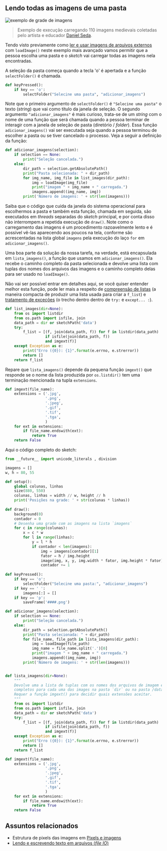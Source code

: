 
## Lendo todas as imagens de uma pasta

![exemplo de grade de imagens](https://raw.githubusercontent.com/villares/material-aulas/master/Processing-Python/assets/muitas_imagens.png)

> Exemplo de execução carregando 110 imagens medievais coletadas pelo artista e educador [Daniel Seda](https://www.danielseda.com/home).

Tendo visto previamente como [ler e usar imagens de arquivos externos](imagens_externas.md) com `loadImage()` neste exemplo mais avançado vamos permitir que a pessoa escolha uma pasta e o *sketch* vai carregar todas as imagens nela encontradas.

A seleção da pasta começa quando a tecla 'o' é apertada e a função `selectFolder()` é chamada. 

```python
def keyPressed():
    if key == 'o':
        selectFolder("Selecine uma pasta", "adicionar_imagens")
```

Note que o primeiro argumento de `selectFolder()` é `"Selecine uma pasta"` o texto (*string*) que vai como título da janela de seleção. O segundo argumento `"adicionar_imagens"` é mais curioso, trata-se de um *string* com o nome de uma função que será chamada quando a pessoa terminar de interagir com a janela de seleção de pasta (diretório / *folder*). Essa função `adicionar_imagens()` vai ser executada seja quando a pessoa terminou de escolher a pasta ou se tiver cancelado o processo. Veja a seguir a definição da função:

```python
def adicionar_imagens(selection):
    if selection == None:
        print("Seleção cancelada.")
    else:
        dir_path = selection.getAbsolutePath()
        print("Pasta selecionada: " + dir_path)
        for img_name, img_file in list_images(dir_path):
            img = loadImage(img_file)
            print("imagem " + img_name + " carregada.")
            imagens.append((img_name, img))
        print('Número de imagens: ' + str(len(imagens)))
```

Saiba que o código que cuida da janela do sistema operacional para escolhermos a pasta e também esta função, chamada em seguida, são executados em *threads* separadas do *sketch* principal, e por conta disso não interrompem a repetida execução de `draw()`. Note como o carregamento das imagens é um procedimento razoavelmente lento e é possível vê-las aparecendo aos poucos na tela, conforme são acrescentadas na lista global `imagens` pela execução do laço `for` em `adicionar_imagens()`.

Uma boa parte da solução da nossa tarefa, na verdade, está encapsulada em `lista_imagens()`, a função que usamos em `adicionar_imagens()`. Ela recebe o caminho completo da pasta selecionada e devolve uma lista com tuplas dos nomes dos arquivos das imagens e o caminho completo delas para ser usado no `loadImage()`. 

Não vai ser possível entrar em detalhes aqui, se você quiser entender melhor esta função, pode ler mais a respeito de [compreensão de listas](https://panda.ime.usp.br/pensepy/static/pensepy/09-Listas/listas.html#list-comprehensions) (a maneira compacta de produzir uma lista usada para criar a `f_list`) e [tratamento de exceções](http://turing.com.br/pydoc/2.7/tutorial/errors.html#excecoes) (o trecho dentro dentro de `try:` e  `except... :`).

```python
def list_images(dir=None):
    from os import listdir
    from os.path import isfile, join
    data_path = dir or sketchPath('data')
    try:
        f_list = [(f, join(data_path, f)) for f in listdir(data_path)
                  if isfile(join(data_path, f))
                  and imgext(f)]
    except Exception as e:
        print("Erro ({0}): {1}".format(e.errno, e.strerror))
        return []
    return f_list
```
Repare que `lista_imagens()` depende da pequena função `imgext()` que responde se o nome da lista produzida por `os.listdir()` tem uma terminação mencionada na tupla `extensions`.

```python
def imgext(file_name):
    extensions = ('.jpg',
                  '.png',
                  '.jpeg',
                  '.gif',
                  '.tif',
                  '.tga',
                  )
    for ext in extensions:
        if file_name.endswith(ext):
            return True
    return False
```

Aqui o código completo do sketch:

```python
from __future__ import unicode_literals , division

imagens = []
w, h = 80, 55

def setup():
    global colunas, linhas
    size(880, 550)
    colunas, linhas = width // w, height // h
    print('Posições na grade: ' + str(colunas * linhas))
    
def draw():
    background(0)
    contador = 0
    # Desenha uma grade com as imagens na lista `imagens`
    for c in range(colunas):
        x = c * w
        for l in range(linhas):
            y = l * h
            if contador < len(imagens):
                img = imagens[contador][1]
                fator = h / img.height
                image(img, x, y, img.width * fator, img.height * fator)
                contador += 1
    
def keyPressed():
    if key == 'o':
        selectFolder("Selecine uma pasta:", "adicionar_imagens")
    if key == ' ':
        imagens[:] = []
    if key == 'p':
        saveFrame('####.png')

def adicionar_imagens(selection):
    if selection == None:
        print("Seleção cancelada.")
    else:
        dir_path = selection.getAbsolutePath()
        print("Pasta selecionada: " + dir_path)
        for file_name, file_path in lista_imagens(dir_path):
            img = loadImage(file_path)
            img_name = file_name.split('.')[0]
            print("imagem " + img_name + " carregada.")
            imagens.append((img_name, img))
        print('Número de imagens: ' + str(len(imagens)))


def lista_imagens(dir=None):
    """
    Devolve uma a lista de tuplas com os nomes dos arquivos de imagem e os caminhos
    completos para cada uma das images na pasta `dir` ou na pasta /data/ do sketch.
    Requer a função imgext() para decidir quais extensões aceitar.
    """
    from os import listdir
    from os.path import isfile, join
    data_path = dir or sketchPath('data')
    try:
        f_list = [(f, join(data_path, f)) for f in listdir(data_path)
                  if isfile(join(data_path, f))
                  and imgext(f)]
    except Exception as e:
        print("Erro ({0}): {1}".format(e.errno, e.strerror))
        return []
    return f_list

def imgext(file_name):
    extensions = ('.jpg',
                  '.png',
                  '.jpeg',
                  '.gif',
                  '.tif',
                  '.tga',
                  )
    for ext in extensions:
        if file_name.endswith(ext):
            return True
    return False
```

## Assuntos relacionados

- Estrutura de pixels das imagens em [Pixels e imagens](pixels.md)
- [Lendo e escrevendo texto em arquivos (*file IO*)](/Processing-Python/file_IO.md)
